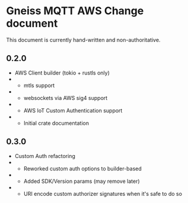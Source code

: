 # Gneiss MQTT AWS Change document
This document is currently hand-written and non-authoritative.

## 0.2.0 
* AWS Client builder (tokio + rustls only)
* * mtls support
* * websockets via AWS sig4 support
* * AWS IoT Custom Authentication support
* * Initial crate documentation

## 0.3.0
* Custom Auth refactoring
* * Reworked custom auth options to builder-based
* * Added SDK/Version params (may remove later)
* * URI encode custom authorizer signatures when it's safe to do so